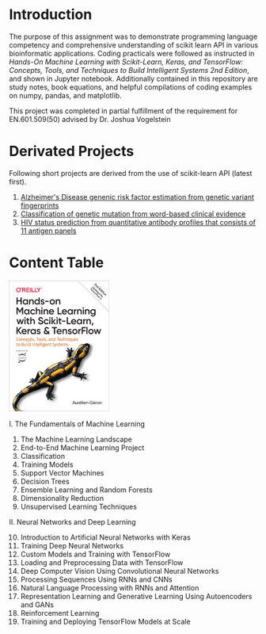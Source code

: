 # Introduction

The purpose of this assignment was to demonstrate programming language competency and comprehensive understanding of scikit learn API in various bioinformatic applications. Coding practicals were followed as instructed in *Hands-On Machine Learning with Scikit-Learn, Keras, and TensorFlow: Concepts, Tools, and Techniques to Build Intelligent Systems 2nd Edition*, and shown in Jupyter notebook. Additionally contained in this repository are study notes, book equations, and helpful compilations of coding examples on numpy, pandas, and matplotlib.

This project was completed in partial fulfillment of the requirement for EN.601.509(50) advised by Dr. Joshua Vogelstein

# Derivated Projects

Following short projects are derived from the use of scikit-learn API (latest first).

1. <a href='https://github.com/jshin13/Alzheimers_Disease_prediction_JHU'>Alzheimer's Disease genenic risk factor estimation from genetic variant fingerprints</a>
2. <a href='https://github.com/jshin13/BIOF509_FINAL_PRJ/blob/master/final-project.ipynb'>Classification of genetic mutation from word-based clinical evidence</a>
3. <a href='https://github.com/jshin13/BIOF399_FINAL_PRJ/blob/master/BIOF399_FINAL_PRJ.ipynb'>HIV status prediction from quantitative antibody profiles that consists of 11 antigen panels</a>

# Content Table

<img src="cover.png" height=40% width=40%>

I. The Fundamentals of Machine Learning

1. The Machine Learning Landscape
2. End-to-End Machine Learning Project
3. Classification
4. Training Models
5. Support Vector Machines
6. Decision Trees
7. Ensemble Learning and Random Forests
8. Dimensionality Reduction
9. Unsupervised Learning Techniques

II. Neural Networks and Deep Learning

10. Introduction to Artificial Neural Networks with Keras
11. Training Deep Neural Networks
12. Custom Models and Training with TensorFlow
13. Loading and Preprocessing Data with TensorFlow
14. Deep Computer Vision Using Convolutional Neural Networks
15. Processing Sequences Using RNNs and CNNs
16. Natural Language Processing with RNNs and Attention
17. Representation Learning and Generative Learning Using Autoencoders and GANs
18. Reinforcement Learning
19. Training and Deploying TensorFlow Models at Scale

